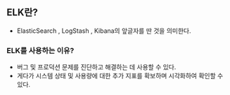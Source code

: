 ## ELK란?
- ElasticSearch , LogStash , Kibana의 앞글자를 딴 것을 의미한다.

### ELK를 사용하는 이유?
- 버그 및 프로덕션 문제를 진단하고 해결하는 데 사용할 수 있다.
-  게다가 시스템 상태 및 사용량에 대한 추가 지표를 확보하며 시각화하여 확인할 수 있다.
